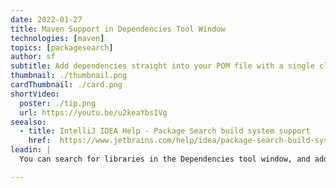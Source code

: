 ```yaml
---
date: 2022-01-27
title: Maven Support in Dependencies Tool Window
technologies: [maven]
topics: [packagesearch]
author: sf
subtitle: Add dependencies straight into your POM file with a single click
thumbnail: ./thumbnail.png
cardThumbnail: ./card.png
shortVideo:
  poster: ./tip.png
  url: https://youtu.be/u2keaYbs1Vg
seealso:
  - title: IntelliJ IDEA Help - Package Search build system support
    href:  https://www.jetbrains.com/help/idea/package-search-build-system-support-limitations.html#maven_support
leadin: |
  You can search for libraries in the Dependencies tool window, and add them straight into your Maven POM file with a single click. 

---
```

